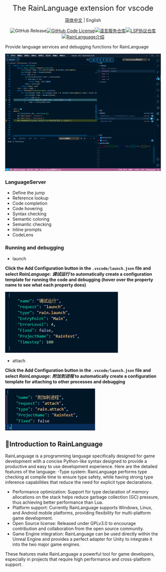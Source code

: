 <div align = "center">
<font size =5>The RainLanguage extension for vscode</font>

[简体中文](./readme.md) | English

![GitHub Release](https://img.shields.io/github/v/release/RainCmd/RainLanguageVSCode)[![GitHub Code License](https://img.shields.io/github/license/RainCmd/RainLanguageVSCode)](LICENSE)[![语言服务仓库](https://img.shields.io/badge/repository-LanguageServer-cyan)](https://github.com/RainCmd/RainLanguageServer)[![LSP协议仓库](https://img.shields.io/badge/LSP-pink)](https://github.com/RainCmd/LanguageServerProtocol)[![RainLanguage介绍](https://img.shields.io/badge/RainLanguage-smoke)](https://github.com/RainCmd/RainLanguage)

</div>

Provide language services and debugging functions for RainLanguage

![预览](./images/preview.png)

### LanguageServer
- Define the jump
- Reference lookup
- Code completion
- Code hovering
- Syntax checking
- Semantic coloring
- Semantic checking
- Inline prompts
- CodeLens
### Running and debugging

- launch

**Click the Add Configuration button in the `.vscode/launch.json` file and select *RainLanguage: 调试运行* to automatically create a configuration template for running the code and debugging (hover over the property name to see what each property does)**

![运行并调试配置模板](./images/launchconfig.png)

- attach

**Click the Add Configuration button in the `.vscode/launch.json` file and select *RainLanguage: 附加到进程* to automatically create a configuration template for attaching to other processes and debugging**

![运行并调试配置模板](./images/attachconfig.png)


## 🙋Introduction to RainLanguage

RainLanguage is a programming language specifically designed for game development with a concise Python-like syntax designed to provide a productive and easy to use development experience. Here are the detailed features of the language:
-Type system: RainLanguage performs type checking at compile time to ensure type safety, while having strong type inference capabilities that reduce the need for explicit type declarations.
- Performance optimization: Support for type declaration of memory allocations on the stack helps reduce garbage collection (GC) pressure, thus achieving better performance than Lua.
- Platform support: Currently RainLanguage supports Windows, Linux, and Android mobile platforms, providing flexibility for multi-platform game development.
- Open Source license: Released under GPLv3.0 to encourage contribution and collaboration from the open source community.
- Game Engine integration: RainLanguage can be used directly within the Unreal Engine and provides a perfect adapter for Unity to integrate it into the two major game engines.

These features make RainLanguage a powerful tool for game developers, especially in projects that require high performance and cross-platform support.